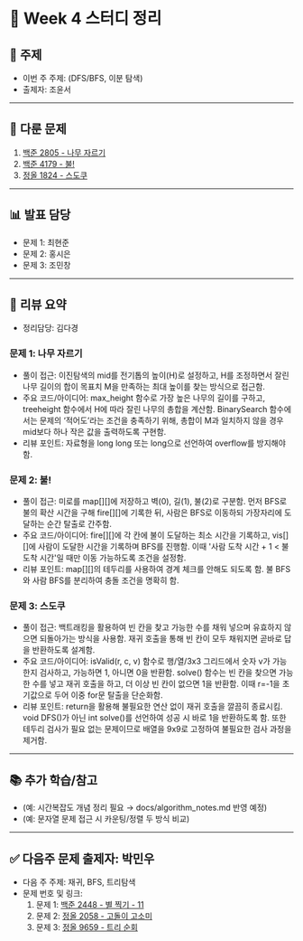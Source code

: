 ﻿# 📆 Week 4 스터디 정리

## 📌 주제
- 이번 주 주제: (DFS/BFS, 이분 탐색)
- 출제자: 조윤서

---

## 📂 다룬 문제
1. [백준 2805 - 나무 자르기](https://www.acmicpc.net/problem/2805)
2. [백준 4179 - 불!](https://www.acmicpc.net/problem/4179)
3. [정올 1824 - 스도쿠](https://jungol.co.kr/problem/1824?cursor=OCw1LDU=)

---

## 📊 발표 담당
- 문제 1: 최현준
- 문제 2: 홍시은
- 문제 3: 조민창

---

## 📝 리뷰 요약
- 정리담당: 김다경
### 문제 1: 나무 자르기
- 풀이 접근: 이진탐색의 mid를 전기톱의 높이(H)로 설정하고, H를 조정하면서 잘린 나무 길이의 합이 목표치 M을 만족하는 최대 높이를 찾는 방식으로 접근함.
- 주요 코드/아이디어: max_height 함수로 가장 높은 나무의 길이를 구하고, treeheight 함수에서 H에 따라 잘린 나무의 총합을 계산함. BinarySearch 함수에서는 문제의 ‘적어도’라는 조건을 충족하기 위해, 총합이 M과 일치하지 않을 경우 mid보다 하나 작은 값을 출력하도록 구현함.
- 리뷰 포인트: 자료형을 long long 또는 long으로 선언하여 overflow를 방지해야 함.

### 문제 2: 불!
- 풀이 접근: 미로를 map[][]에 저장하고 벽(0), 길(1), 불(2)로 구분함. 먼저 BFS로 불의 확산 시간을 구해 fire[][]에 기록한 뒤, 사람은 BFS로 이동하되 가장자리에 도달하는 순간 탈출로 간주함.
- 주요 코드/아이디어: fire[][]에 각 칸에 불이 도달하는 최소 시간을 기록하고, vis[][]에 사람이 도달한 시간을 기록하며 BFS를 진행함. 이때 '사람 도착 시간 + 1 < 불 도착 시간'일 때만 이동 가능하도록 조건을 설정함.
- 리뷰 포인트: map[][]의 테두리를 사용하여 경계 체크를 안해도 되도록 함. 불 BFS와 사람 BFS를 분리하여 충돌 조건을 명확히 함.

### 문제 3: 스도쿠
- 풀이 접근: 백트래킹을 활용하여 빈 칸을 찾고 가능한 수를 채워 넣으며 유효하지 않으면 되돌아가는 방식을 사용함. 재귀 호출을 통해 빈 칸이 모두 채워지면 곧바로 답을 반환하도록 설계함.
- 주요 코드/아이디어: isValid(r, c, v) 함수로 행/열/3x3 그리드에서 숫자 v가 가능한지 검사하고, 가능하면 1, 아니면 0을 반환함. solve() 함수는 빈 칸을 찾으면 가능한 수를 넣고 재귀 호출을 하고, 더 이상 빈 칸이 없으면 1을 반환함. 이때 r=-1을 초기값으로 두어 이중 for문 탈출을 단순화함.
- 리뷰 포인트: return을 활용해 불필요한 연산 없이 재귀 호출을 깔끔히 종료시킴. void DFS()가 아닌 int solve()를 선언하여 성공 시 바로 1을 반환하도록 함. 또한 테두리 검사가 필요 없는 문제이므로 배열을 9x9로 고정하여 불필요한 검사 과정을 제거함.

---

## 📚 추가 학습/참고
- (예: 시간복잡도 개념 정리 필요 → docs/algorithm_notes.md 반영 예정)
- (예: 문자열 문제 접근 시 카운팅/정렬 두 방식 비교)

---

## ✅ 다음주 문제 출제자: 박민우
- 다음 주 주제: 재귀, BFS, 트리탐색
- 문제 번호 및 링크:
  1. 문제 1: [백준 2448 - 별 찍기 - 11](https://www.acmicpc.net/problem/2448)
  2. 문제 2: [정올 2058 - 고돌이 고소미](https://jungol.co.kr/problem/2058?cursor=MTAsNSwz)
  3. 문제 3: [정올 9659 - 트리 순회](https://jungol.co.kr/problem/9659?cursor=MTAsNiww)


